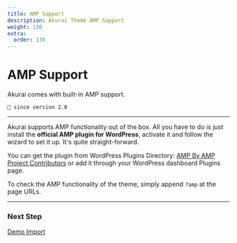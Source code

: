 ```yaml
---
title: AMP Support
description: Akurai Theme AMP Support
weight: 130
extra:
  order: 130
---
```


# AMP Support

Akurai comes with built-in AMP support.

`💁 since version 2.0`

---

Akurai supports AMP functionality out of the box. All you have to do is just install the **official AMP plugin for WordPress**, activate it and follow the wizard to set it up. It's quite straight-forward.

You can get the plugin from WordPress Plugins Directory: [AMP By AMP Project Contributors](https://wordpress.org/plugins/amp/) or add it through your WordPress dashboard Plugins page.

To check the AMP functionality of the theme, simply append `?amp` at the page URLs.

---

### Next Step

[Demo Import](/docs/akurai/demo-import/)
